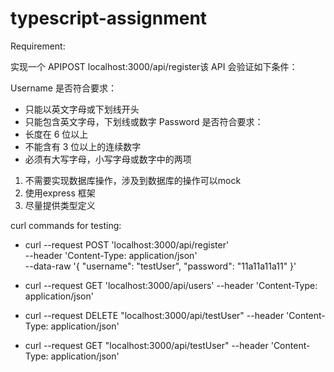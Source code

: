# typescript-assignment

Requirement: 

实现一个 APIPOST localhost:3000/api/register该 API 会验证如下条件：

Username 是否符合要求：
- 只能以英文字母或下划线开头
- 只能包含英文字母，下划线或数字
Password 是否符合要求：
- 长度在 6 位以上
- 不能含有 3 位以上的连续数字
- 必须有大写字母，小写字母或数字中的两项

1. 不需要实现数据库操作，涉及到数据库的操作可以mock
2. 使用express 框架
3. 尽量提供类型定义


curl commands for testing:


- curl --request POST 'localhost:3000/api/register' \
--header 'Content-Type: application/json' \
--data-raw '{
    "username": "testUser",
    "password": "11a11a11a11"
}'

- curl --request GET 'localhost:3000/api/users' --header 'Content-Type: application/json'  

- curl --request DELETE "localhost:3000/api/testUser" --header 'Content-Type: application/json'

- curl --request GET "localhost:3000/api/testUser" --header 'Content-Type: application/json'
